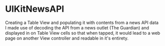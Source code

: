 # UIKitNewsAPI
Creating a Table View and populating it with contents from a news API data
I made use of decoding the API from a news outlet (The Guardian) and displayed in on Table View cells so that when tapped, it would lead to a web page on another View controller and readable in it's entirety.
